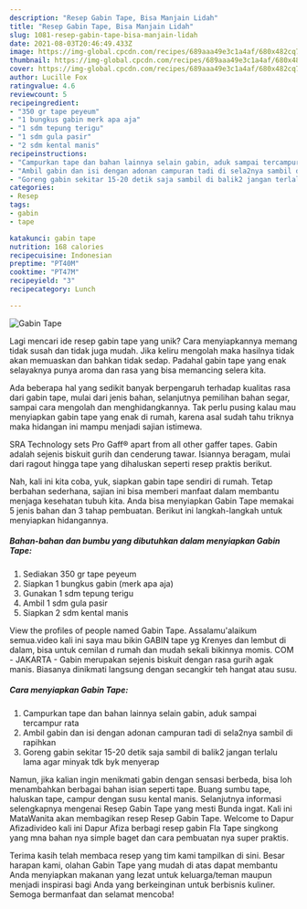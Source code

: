 ```yaml
---
description: "Resep Gabin Tape, Bisa Manjain Lidah"
title: "Resep Gabin Tape, Bisa Manjain Lidah"
slug: 1081-resep-gabin-tape-bisa-manjain-lidah
date: 2021-08-03T20:46:49.433Z
image: https://img-global.cpcdn.com/recipes/689aaa49e3c1a4af/680x482cq70/gabin-tape-foto-resep-utama.jpg
thumbnail: https://img-global.cpcdn.com/recipes/689aaa49e3c1a4af/680x482cq70/gabin-tape-foto-resep-utama.jpg
cover: https://img-global.cpcdn.com/recipes/689aaa49e3c1a4af/680x482cq70/gabin-tape-foto-resep-utama.jpg
author: Lucille Fox
ratingvalue: 4.6
reviewcount: 5
recipeingredient:
- "350 gr tape peyeum"
- "1 bungkus gabin merk apa aja"
- "1 sdm tepung terigu"
- "1 sdm gula pasir"
- "2 sdm kental manis"
recipeinstructions:
- "Campurkan tape dan bahan lainnya selain gabin, aduk sampai tercampur rata"
- "Ambil gabin dan isi dengan adonan campuran tadi di sela2nya sambil di rapihkan"
- "Goreng gabin sekitar 15-20 detik saja sambil di balik2 jangan terlalu lama agar minyak tdk byk menyerap"
categories:
- Resep
tags:
- gabin
- tape

katakunci: gabin tape 
nutrition: 168 calories
recipecuisine: Indonesian
preptime: "PT40M"
cooktime: "PT47M"
recipeyield: "3"
recipecategory: Lunch

---
```



![Gabin Tape](https://img-global.cpcdn.com/recipes/689aaa49e3c1a4af/680x482cq70/gabin-tape-foto-resep-utama.jpg)

Lagi mencari ide resep gabin tape yang unik? Cara menyiapkannya memang tidak susah dan tidak juga mudah. Jika keliru mengolah maka hasilnya tidak akan memuaskan dan bahkan tidak sedap. Padahal gabin tape yang enak selayaknya punya aroma dan rasa yang bisa memancing selera kita.

Ada beberapa hal yang sedikit banyak berpengaruh terhadap kualitas rasa dari gabin tape, mulai dari jenis bahan, selanjutnya pemilihan bahan segar, sampai cara mengolah dan menghidangkannya. Tak perlu pusing kalau mau menyiapkan gabin tape yang enak di rumah, karena asal sudah tahu triknya maka hidangan ini mampu menjadi sajian istimewa.

SRA Technology sets Pro Gaff® apart from all other gaffer tapes. Gabin adalah sejenis biskuit gurih dan cenderung tawar. Isiannya beragam, mulai dari ragout hingga tape yang dihaluskan seperti resep praktis berikut.


Nah, kali ini kita coba, yuk, siapkan gabin tape sendiri di rumah. Tetap berbahan sederhana, sajian ini bisa memberi manfaat dalam membantu menjaga kesehatan tubuh kita. Anda bisa menyiapkan Gabin Tape memakai 5 jenis bahan dan 3 tahap pembuatan. Berikut ini langkah-langkah untuk menyiapkan hidangannya.

<!--inarticleads1-->

##### Bahan-bahan dan bumbu yang dibutuhkan dalam menyiapkan Gabin Tape:

1. Sediakan 350 gr tape peyeum
1. Siapkan 1 bungkus gabin (merk apa aja)
1. Gunakan 1 sdm tepung terigu
1. Ambil 1 sdm gula pasir
1. Siapkan 2 sdm kental manis


View the profiles of people named Gabin Tape. Assalamu&#39;alaikum semua.video kali ini saya mau bikin GABIN tape yg Krenyes dan lembut di dalam, bisa untuk cemilan d rumah dan mudah sekali bikinnya momis. COM - JAKARTA - Gabin merupakan sejenis biskuit dengan rasa gurih agak manis. Biasanya dinikmati langsung dengan secangkir teh hangat atau susu. 

<!--inarticleads2-->

##### Cara menyiapkan Gabin Tape:

1. Campurkan tape dan bahan lainnya selain gabin, aduk sampai tercampur rata
1. Ambil gabin dan isi dengan adonan campuran tadi di sela2nya sambil di rapihkan
1. Goreng gabin sekitar 15-20 detik saja sambil di balik2 jangan terlalu lama agar minyak tdk byk menyerap


Namun, jika kalian ingin menikmati gabin dengan sensasi berbeda, bisa loh menambahkan berbagai bahan isian seperti tape. Buang sumbu tape, haluskan tape, campur dengan susu kental manis. Selanjutnya informasi selengkapnya mengenai Resep Gabin Tape yang mesti Bunda ingat. Kali ini MataWanita akan membagikan resep Resep Gabin Tape. Welcome to Dapur Afizadivideo kali ini Dapur Afiza berbagi resep gabin Fla Tape singkong yang mna bahan nya simple baget dan cara pembuatan nya super praktis. 

Terima kasih telah membaca resep yang tim kami tampilkan di sini. Besar harapan kami, olahan Gabin Tape yang mudah di atas dapat membantu Anda menyiapkan makanan yang lezat untuk keluarga/teman maupun menjadi inspirasi bagi Anda yang berkeinginan untuk berbisnis kuliner. Semoga bermanfaat dan selamat mencoba!
